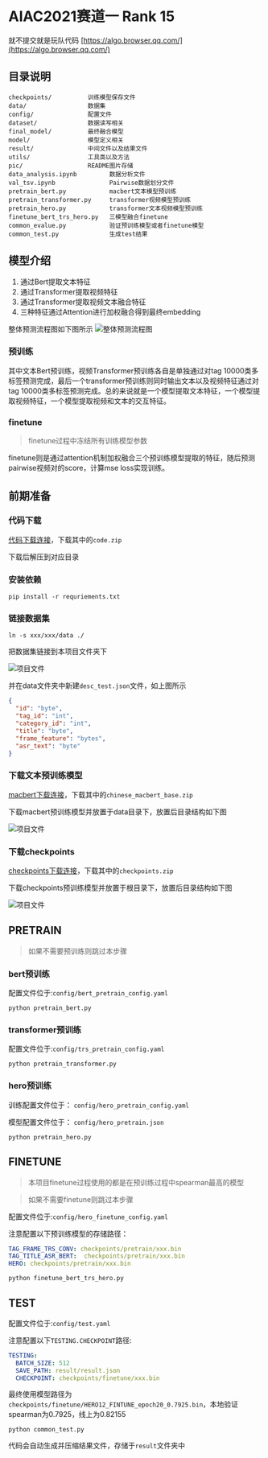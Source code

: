 # AIAC2021赛道一 Rank 15

就不提交就是玩队代码
[https://algo.browser.qq.com/](https://algo.browser.qq.com/)

## 目录说明

```shell
checkpoints/          训练模型保存文件
data/                 数据集
config/               配置文件
dataset/              数据读写相关
final_model/          最终融合模型
model/                模型定义相关
result/               中间文件以及结果文件
utils/                工具类以及方法
pic/                  README图片存储
data_analysis.ipynb         数据分析文件
val_tsv.ipynb               Pairwise数据划分文件
pretrain_bert.py            macbert文本模型预训练
pretrain_transformer.py     transformer视频模型预训练
pretrain_hero.py            transformer文本视频模型预训练
finetune_bert_trs_hero.py   三模型融合finetune
common_evalue.py            验证预训练模型或者finetune模型
common_test.py              生成test结果
```

## 模型介绍

1. 通过Bert提取文本特征
2. 通过Transformer提取视频特征
3. 通过Transformer提取视频文本融合特征
4. 三种特征通过Attention进行加权融合得到最终embedding

整体预测流程图如下图所示
![整体预测流程图](pic/AIAC.drawio.png)

### 预训练

其中文本Bert预训练，视频Transformer预训练各自是单独通过对tag 10000类多标签预测完成，最后一个transformer预训练则同时输出文本以及视频特征通过对tag 10000类多标签预测完成。总的来说就是一个模型提取文本特征，一个模型提取视频特征，一个模型提取视频和文本的交互特征。

### finetune

> finetune过程中冻结所有训练模型参数

finetune则是通过attention机制加权融合三个预训练模型提取的特征，随后预测pairwise视频对的score，计算mse loss实现训练。

## 前期准备

### 代码下载

[代码下载连接](https://share.weiyun.com/l7rgfQvi)，下载其中的`code.zip`

下载后解压到对应目录

### 安装依赖

```shell
pip install -r requriements.txt
```

### 链接数据集

```shell
ln -s xxx/xxx/data ./
```

把数据集链接到本项目文件夹下

![项目文件](pic/Snipaste_2021-10-15_18-31-34.png)

并在data文件夹中新建`desc_test.json`文件，如上图所示

```json
{
  "id": "byte",
  "tag_id": "int",
  "category_id": "int",
  "title": "byte",
  "frame_feature": "bytes",
  "asr_text": "byte"
}
```

### 下载文本预训练模型

[macbert下载连接](https://share.weiyun.com/l7rgfQvi)，下载其中的`chinese_macbert_base.zip`

下载macbert预训练模型并放置于data目录下，放置后目录结构如下图

![项目文件](pic/uTools_1634294102754.png)

### 下载checkpoints

[checkpoints下载连接](https://share.weiyun.com/l7rgfQvi)，下载其中的`checkpoints.zip`

下载checkpoints预训练模型并放置于根目录下，放置后目录结构如下图

![项目文件](pic/Snipaste_2021-10-15_23-58-05.png)

## PRETRAIN

> 如果不需要预训练则跳过本步骤

### bert预训练

配置文件位于:`config/bert_pretrain_config.yaml`

```shell
python pretrain_bert.py
```

### transformer预训练

配置文件位于:`config/trs_pretrain_config.yaml`

```shell
python pretrain_transformer.py
```

### hero预训练

训练配置文件位于： `config/hero_pretrain_config.yaml`

模型配置文件位于： `config/hero_pretrain.json`

```shell
python pretrain_hero.py
```

## FINETUNE

> 本项目finetune过程使用的都是在预训练过程中spearman最高的模型

> 如果不需要finetune则跳过本步骤

配置文件位于:`config/hero_finetune_config.yaml`

注意配置以下预训练模型的存储路径：

```yaml
TAG_FRAME_TRS_CONV: checkpoints/pretrain/xxx.bin
TAG_TITLE_ASR_BERT:  checkpoints/pretrain/xxx.bin
HERO: checkpoints/pretrain/xxx.bin
```

```shell
python finetune_bert_trs_hero.py
```

## TEST

配置文件位于:`config/test.yaml`

注意配置以下`TESTING.CHECKPOINT`路径:

```yaml
TESTING:
  BATCH_SIZE: 512
  SAVE_PATH: result/result.json
  CHECKPOINT: checkpoints/finetune/xxx.bin
```

最终使用模型路径为`checkpoints/finetune/HERO12_FINTUNE_epoch20_0.7925.bin`，本地验证spearman为0.7925，线上为0.82155

```shell
python common_test.py
```

代码会自动生成并压缩结果文件，存储于`result`文件夹中
